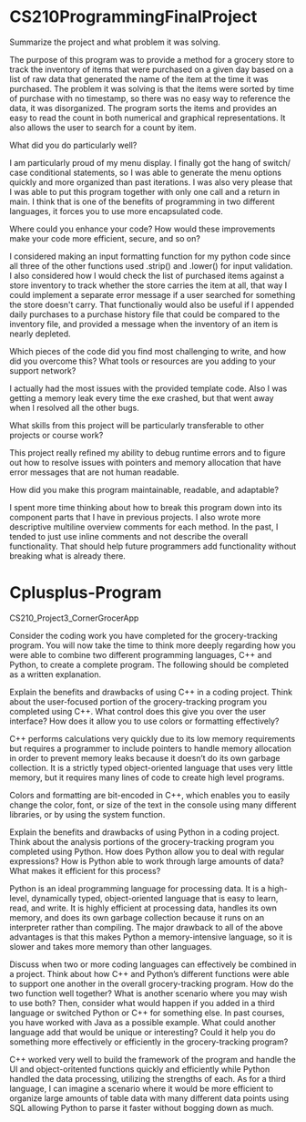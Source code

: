 # CS210ProgrammingFinalProject

Summarize the project and what problem it was solving.

The purpose of this program was to provide a method for a grocery store to track the inventory of items that were purchased on a given day based on a list of raw data that generated the name of the item at the time it was purchased. The problem it was solving is that the items were sorted by time of purchase with no timestamp, so there was no easy way to reference the data, it was disorganized. The program sorts the items and provides an easy to read the count in both numerical and graphical representations. It also allows the user to search for a count by item.

What did you do particularly well?

I am particularly proud of my menu display. I finally got the hang of switch/ case conditional statements, so I was able to generate the menu options quickly and more organized than past iterations. I was also very please that I was able to put this program together with only one call and a return in main. I think that is one of the benefits of programming in two different languages, it forces you to use more encapsulated code.

Where could you enhance your code? How would these improvements make your code more efficient, secure, and so on?

I considered making an input formatting function for my python code since all three of the other functions used .strip() and .lower() for input validation. I also considered how I would check the list of purchased items against a store inventory to track whether the store carries the item at all, that way I could implement a separate error message if a user searched for something the store doesn't carry. That functionaliy would also be useful if I appended daily purchases to a purchase history file that could be compared to the inventory file, and provided a message when the inventory of an item is nearly depleted.

Which pieces of the code did you find most challenging to write, and how did you overcome this? What tools or resources are you adding to your support network?

I actually had the most issues with the provided template code. Also I was getting a memory leak every time the exe crashed, but that went away when I resolved all the other bugs.

What skills from this project will be particularly transferable to other projects or course work?

This project really refined my ability to debug runtime errors and to figure out how to resolve issues with pointers and memory allocation that have error messages that are not human readable.

How did you make this program maintainable, readable, and adaptable?

I spent more time thinking about how to break this program down into its component parts that I have in previous projects. I also wrote more descriptive multiline overview comments for each method. In the past, I tended to just use inline comments and not describe the overall functionality. That should help future programmers add functionality without breaking what is already there.

# Cplusplus-Program

CS210_Project3_CornerGrocerApp

Consider the coding work you have completed for the grocery-tracking program. You will now take the time to think more deeply regarding how you were able to combine two different programming languages, C++ and Python, to create a complete program. The following should be completed as a written explanation. 

Explain the benefits and drawbacks of using C++ in a coding project. Think about the user-focused portion of the grocery-tracking program you completed using C++.  What control does this give you over the user interface?  How does it allow you to use colors or formatting effectively? 

C++ performs calculations very quickly due to its low memory requirements but requires 	a programmer to include pointers to handle memory allocation in order to prevent 			memory leaks because it doesn’t do its own garbage collection. It is a strictly typed 	object-oriented language that uses very little memory, but it requires many lines of code 	to create high level programs. 

Colors and formatting are bit-encoded in C++, which enables you to easily change the color, font, or size of the text in the console using many different libraries, or by using the system function. 

Explain the benefits and drawbacks of using Python in a coding project. Think about the analysis portions of the grocery-tracking program you completed using Python. How does Python allow you to deal with regular expressions? How is Python able to work through large amounts of data? What makes it efficient for this process? 

Python is an ideal programming language for processing data. It is a high-level, dynamically typed, object-oriented language that is easy to learn, read, and write. It is highly efficient at processing data, handles its own memory, and does its own garbage collection because it runs on an interpreter rather than compiling. The major drawback to all of the above advantages is that this makes Python a memory-intensive language, so it is slower and takes more memory than other languages. 

Discuss when two or more coding languages can effectively be combined in a project. Think about how C++ and Python’s different functions were able to support one another in the overall grocery-tracking program. How do the two function well together? What is another scenario where you may wish to use both? Then, consider what would happen if you added in a third language or switched Python or C++ for something else. In past courses, you have worked with Java as a possible example. What could another language add that would be unique or interesting? Could it help you do something more effectively or efficiently in the grocery-tracking program? 

C++ worked very well to build the framework of the program and handle the UI and object-oritented functions quickly and efficiently while Python handled the data processing, utilizing the strengths of each. As for a third language, I can imagine a scenario where it would be more efficient to organize large amounts of table data with many different data points using SQL allowing Python to parse it faster without bogging down as much. 
